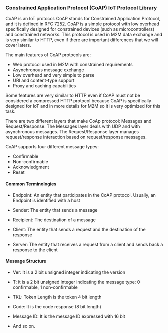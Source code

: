 ### Constrained Application Protocol (CoAP) IoT Protocol Library

CoAP is an IoT protocol. CoAP stands for Constrained Application Protocol, and it is defined in RFC 7252. CoAP is a simple protocol with low overhead specifically designed for constrained devices (such as microcontrollers) and constrained networks. This protocol is used in M2M data exchange and is very similar to HTTP, even if there are important differences that we will cover laters.

The main features of CoAP protocols are:

- Web protocol used in M2M with constrained requirements
- Asynchronous message exchange
- Low overhead and very simple to parse
- URI and content-type support
- Proxy and caching capabilities

Some features are very similar to HTTP even if CoAP must not be considered a compressed HTTP protocol because CoAP is specifically designed for IoT and in more details for M2M so it is very optimized for this task.


There are two different layers that make CoAp protocol: Messages and Request/Response. The Messages layer deals with UDP and with asynchronous messages. The Request/Response layer manages request/response interaction based on request/response messages.

CoAP supports four different message types:

- Confirmable
- Non-confirmable
- Acknowledgment
- Reset

#### Common Terminologies

- Endpoint: An entity that participates in the CoAP protocol. Usually, an Endpoint is identified with a host

- Sender: The entity that sends a message

- Recipient: The destination of a message

- Client: The entity that sends a request and the destination of the response

- Server: The entity that receives a request from a client and sends back a response to the client

#### Message Structure

- Ver: It is a 2 bit unsigned integer indicating the version

- T: it is a 2 bit unsigned integer indicating the message type: 0 confirmable, 1 non-confirmable

- TKL: Token Length is the token 4 bit length

- Code: It is the code response (8 bit length)

- Message ID: It is the message ID expressed with 16 bit

- And so on.